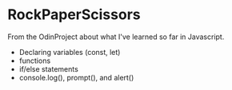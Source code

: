 # RockPaperScissors

From the OdinProject about what I've learned so far in Javascript.
- Declaring variables (const, let)
- functions
- if/else statements
- console.log(), prompt(), and alert()
